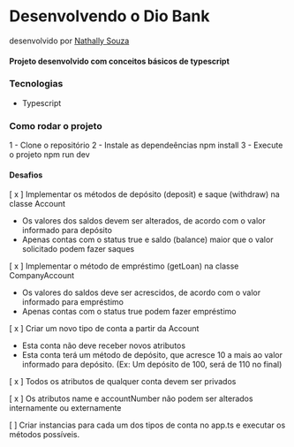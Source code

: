 # Desenvolvendo o Dio Bank
desenvolvido por [Nathally Souza](https://github.com/nathyts)
#### Projeto desenvolvido com conceitos básicos de typescript
### Tecnologias
- Typescript

### Como rodar o projeto
1 - Clone o repositório
2 - Instale as dependeências
npm install
3 - Execute o projeto
npm run dev

#### Desafios
[ x ] Implementar os métodos de depósito (deposit) e saque (withdraw) na classe Account
  - Os valores dos saldos devem ser alterados, de acordo com o valor informado para depósito
  - Apenas contas com o status true e saldo (balance) maior que o valor solicitado podem fazer saques

[ x ] Implementar o método de empréstimo (getLoan) na classe CompanyAccount
  - Os valores do saldos deve ser acrescidos, de acordo com o valor informado para empréstimo
  - Apenas contas com o status true podem fazer empréstimo

[ x ] Criar um novo tipo de conta a partir da Account
  - Esta conta não deve receber novos atributos
  - Esta conta terá um método de depósito, que acresce 10 a mais ao valor informado para depósito. (Ex: Um depósito de 100, será de 110 no final)

[ x ] Todos os atributos de qualquer conta devem ser privados

[ x ] Os atributos name e accountNumber não podem ser alterados internamente ou externamente

[ ] Criar instancias para cada um dos tipos de conta no app.ts e executar os métodos possíveis.
